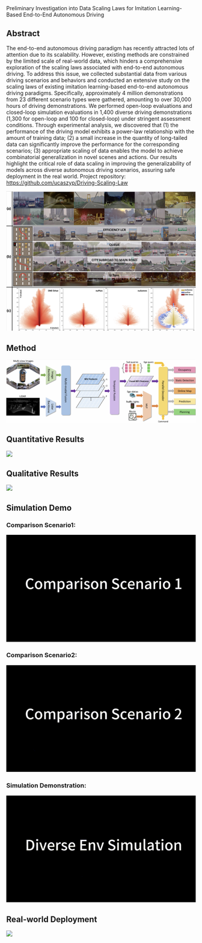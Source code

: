 <div align="center>

# Preliminary Investigation into Data Scaling Laws for Imitation Learning-Based End-to-End Autonomous Driving
</div>


## Abstract
The end-to-end autonomous driving paradigm has recently attracted lots of attention due to its scalability. However, existing methods are constrained by the limited scale of real-world data, which hinders a comprehensive exploration of the scaling laws associated with end-to-end autonomous driving. To address this issue, we collected substantial data from various driving scenarios and behaviors and conducted an extensive study on the scaling laws of existing imitation learning-based end-to-end autonomous driving paradigms. Specifically, approximately 4 million demonstrations from 23 different scenario types were gathered, amounting to over 30,000 hours of driving demonstrations. We performed open-loop evaluations and closed-loop simulation evaluations in 1,400 diverse driving demonstrations (1,300 for open-loop and 100 for closed-loop) under stringent assessment conditions. Through experimental analysis, we discovered that (1) the performance of the driving model exhibits a power-law relationship with the amount of training data;  (2) a small increase in the quantity of long-tailed data can significantly improve the performance for the corresponding scenarios; (3) appropriate scaling of data enables the model to achieve combinatorial generalization in novel scenes and actions. Our results highlight the critical role of data scaling in improving the generalizability of models across diverse autonomous driving scenarios, assuring safe deployment in the real world. Project repository: https://github.com/ucaszyp/Driving-Scaling-Law


![](./fig/teaser.jpg)


## Method

![](./fig/main.jpg) 


## Quantitative Results
![](./fig/quantitative.jpg)

## Qualitative Results
![](./fig/qualitative.jpg) 

## Simulation Demo
### Comparison Scenario1: 
![](./fig/sim1.gif)

### Comparison Scenario2: 
![](./fig/sim2.gif)

### Simulation Demonstration: 
![](./fig/sim3.gif)

## Real-world Deployment

![](./fig/real.gif)